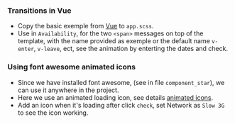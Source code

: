 ### Transitions in Vue
- Copy the basic exemple from [Vue](https://vuejs.org/v2/guide/transitions.html) to `app.scss`.
- Use in `Availability`, for the two `<span>` messages on top of the template, with the name provided as exemple or the default name `v-enter`, `v-leave`, ect, see the animation by enterting the dates and check.

### Using font awesome animated icons
- Since we have installed font awesome, (see in file `component_star`), we can use it anywhere in the project.
- Here we use an animated loading icon, see details [animated icons](https://fontawesome.com/how-to-use/on-the-web/styling/animating-icons).
- Add an icon when it's loading after click `check`, set Network as `Slow 3G` to see the icon working.
